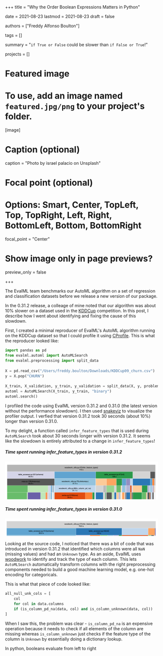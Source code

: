 +++
title = "Why the Order Boolean Expressions Matters in Python"

date = 2021-08-23
lastmod = 2021-08-23
draft = false

authors = ["Freddy Alfonso Boulton"]

tags = []

summary = "`if True or False` could be slower than `if False or True`!"

projects = []

# Featured image
# To use, add an image named `featured.jpg/png` to your project's folder. 
[image]
  # Caption (optional)
  caption = "Photo by israel palacio on Unsplash"

  # Focal point (optional)
  # Options: Smart, Center, TopLeft, Top, TopRight, Left, Right, BottomLeft, Bottom, BottomRight
  focal_point = "Center"

  # Show image only in page previews?
  preview_only = false

+++

The EvalML team benchmarks our AutoML algorithm on a set of regression and classification datasets before we release a new version of our package.

In the 0.31.2 release, a colleage of mine noted that our algorithm was about 10% slower on a dataset used in the [KDDCup](https://kdd.org/kdd-cup) competition. In this post, I describe how I went about identifying and fixing the cause of this slowdown.

First, I created a minimal reproducer of EvalML's AutoML algorithm running on the KDDCup dataset so that I could profile it using [CProfile](https://docs.python.org/3/library/profile.html#module-cProfile). This is what the reproducer looked like:

```python
import pandas as pd
from evalml.automl import AutoMLSearch
from evalml.preprocessing import split_data

X = pd.read_csv("/Users/freddy.boulton/Downloads/KDDCup09_churn.csv")
y = X.pop("CHURN")

X_train, X_validation, y_train, y_validation = split_data(X, y, problem_type="binary",test_size=0.5, random_seed=0)
automl = AutoMLSearch(X_train, y_train, "binary")
automl.search()
```

I profiled the code using EvalML version 0.31.2 and 0.31.0 (the latest version without the performance slowdown). I then used [snakeviz](https://jiffyclub.github.io/snakeviz/) to visualize the profiler output. I verfied that version 0.31.2 took 30 seconds (about 10%) longer than version 0.31.0.

To my delight, a function called `infer_feature_types` that is used during `AutoMLSearch` took about 30 seconds longer with version 0.31.2. It seems like the slowdown is entirely attributed to a change in `infer_feature_types`!

##### Time spent running infer_feature_types in version 0.31.2
![](profile_0.31.2.png)


##### Time spent running infer_feature_types in version 0.31.0
![](profile_0.31.0.png)

Looking at the source code, I noticed that there was a bit of code that was introduced in version 0.31.2 that identified which columns were all `NaN` (missing values) and had an `Unknown` type. As an aside, EvalML uses [woodwork](https://woodwork.alteryx.com/en/stable/) to identify and track the type of each column. This lets `AutoMLSearch` automatically transform columns with the right preprocessing components needed to build a good machine learning model, e.g. one-hot encoding for categoricals. 

This is what that piece of code looked like:

```python
all_null_unk_cols = [
    col
    for col in data.columns
    if (is_column_pd_na(data, col) and is_column_unknown(data, col))
]
```

When I saw this, the problem was clear - `is_column_pd_na` is an expensive operation because it needs to check if all elements of the column are missing whereas `is_column_unknown` just checks if the feature type of the column is `Unknown` by essentially doing a dictionary lookup. 

In python, booleans evaluate from left to right 